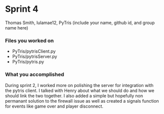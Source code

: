 # Sprint 4

Thomas Smith, lulamae12, PyTris
(include your name, github id, and group name here)

### Files you worked on
- PyTris/pytrisClient.py 
- PyTris/pytrisServer.py 
- PyTris/pytris.py 


### What you accomplished
During sprint 2, I worked more on polishing the server for integration with the pytris client. I talked with Henry about what we should do and how we should link the two together. I also added a simple but hopefully non permanant solution to the firewall issue as well as created a signals function for events like game over and player disconnect.
